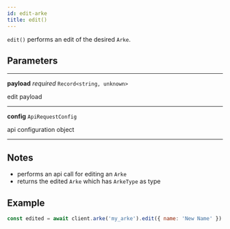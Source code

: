 ```yaml
---
id: edit-arke
title: edit()
---
```


`edit()` performs an edit of the desired `Arke`.


## Parameters

---
**payload** *required* `Record<string, unknown>`

edit payload

---
**config** `ApiRequestConfig`

api configuration object

---


## Notes

* performs an api call for editing an `Arke`
* returns the edited `Arke` which has `ArkeType` as type

## Example

```js
const edited = await client.arke('my_arke').edit({ name: 'New Name' })
```

